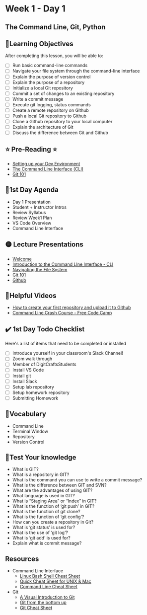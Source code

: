 # Week 1 - Day 1

## The Command Line, Git, Python

## 📍Learning Objectives
After completing this lesson, you will be able to:

- [ ] Run basic command-line commands
- [ ] Navigate your file system through the command-line interface
- [ ] Explain the purpose of version control
- [ ] Explain the purpose of a repository
- [ ] Initialize a local Git repository
- [ ] Commit a set of changes to an existing repository
- [ ] Write a commit message
- [ ] Execute git logging, status commands
- [ ] Create a remote repository on Github
- [ ] Push a local Git repository to Github
- [ ] Clone a Github repository to your local computer
- [ ] Explain the architecture of Git
- [ ] Discuss the difference between Git and Github

## ⭐️ Pre-Reading ⭐️
- [Setting up your Dev Environment](https://learn.digitalcrafts.com/immersive/lessons/dev-fundamentals/setup/)
- [The Command Line Interface (CLI)](https://learn.digitalcrafts.com/immersive/lessons/dev-fundamentals/cli-101/)
- [Git 101](https://learn.digitalcrafts.com/immersive/lessons/dev-fundamentals/git-101/#learning-objectives)

## 📍1st Day Agenda
- Day 1 Presentation
- Student + Instructor Intros
- Review Syllabus
- Review Week1 Plan
- VS Code Overview
- Command Line Interface

## 🟡 Lecture Presentations 
- [Welcome](https://dc-web2.onrender.com/Welcome.html#1)
- [Introduction to the Command LIne Interface - CLI](https://dc-web2.onrender.com/CommandLine/CLI.html#1)
- [Navigating the File System](https://dc-web.onrender.com/CommandLine/FileSystem.html#1)
- [Git 101](https://dc-web2.onrender.com/Git/Git101.html#1)
- [Github](https://dc-web2.onrender.com/Git/Github.html#1)

<!-- ## 🟣Labs 
- [The Command Line](https://linuxjourney.com/lesson/the-shell) -->

<!-- ## 🟠Homework  
- [CLI Training Exercises](https://learn.digitalcrafts.com/immersive/lessons/dev-fundamentals/cli-101/exercises.html#training-exercises) 
- [Git 101 Exercises](https://learn.digitalcrafts.com/immersive/lessons/dev-fundamentals/git-101/#training-exercises) -->


## 🔵Helpful Videos
- [How to create your first repository and upload it to Github](https://www.youtube.com/watch?v=mMsWq3rS6Po)
- [Command Line Crash Course - Free Code Camp](https://www.youtube.com/watch?v=yz7nYlnXLfE)

## ✔️ 1st Day Todo Checklist

Here's a list of items that need to be completed or installed 

- [ ] Introduce yourself in your classroom's Slack Channel!
- [ ] Zoom walk through
- [ ] Member of DigitCraftsStudents
- [ ] Install VS Code
- [ ] Install git
- [ ] Install Slack
- [ ] Setup lab repository
- [ ] Setup homework repository
- [ ] Submitting Homework 

## 🔶Vocabulary
- Command Line
- Terminal Window
- Repository
- Version Control

## 🔷Test Your knowledge
- What is GIT?
- What is a repository in GIT?
- What is the command you can use to write a commit message?
- What is the difference between GIT and SVN?
- What are the advantages of using GIT?
- What language is used in GIT?
- What is “Staging Area” or “Index” in GIT?
- What is the function of ‘git push’ in GIT?
- What is the function of git clone?
- What is the function of ‘git config’?
- How can you create a repository in Git?
- What is ‘git status’ is used for?
- What is the use of ‘git log’?
- What is ‘git add’ is used for?
- Explain what is commit message?

## Resources 
- Command Line Interface
    - [Linux Bash Shell Cheat Sheet](https://learncodethehardway.org/unix/bash_cheat_sheet.pdf)
    - [Quick Cheat Sheet for UNIX & Mac](https://learntocodewith.me/command-line/unix-command-cheat-sheet/)
    - [Command Line Cheat Sheet](https://drive.google.com/file/d/1lLX49GFYcs6YDkCGW0p3_ZfsaZ3dKU55/view)
- Git
    - [A Visual Introduction to Git](https://medium.com/@ashk3l/a-visual-introduction-to-git-9fdca5d3b43a)
    - [Git from the bottom up](https://jwiegley.github.io/git-from-the-bottom-up/)
    - [Git Cheat Sheet](./resources/git-cheat-sheet.pdf)